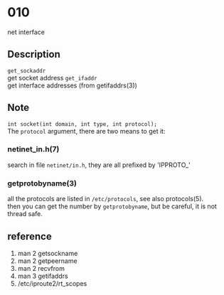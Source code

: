 # 010
net interface

## Description
`get_sockaddr`  
get socket address
`get_ifaddr`  
get interface addresses (from getifaddrs(3))

## Note
`int socket(int domain, int type, int protocol);`  
The `protocol` argument, there are two means to get it:
### netinet_in.h(7)
search in file `netinet/in.h`, they are all prefixed by 'IPPROTO_'

### getprotobyname(3)
all the protocols are listed in `/etc/protocols`, see also protocols(5).  
then you can get the number by `getprotobyname`, but be careful, it is not thread safe.

## reference
1. man 2 getsockname
2. man 2 getpeername
3. man 2 recvfrom
4. man 3 getifaddrs
5. /etc/iproute2/rt_scopes
